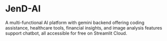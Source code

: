 # JenD-AI
A multi-functional AI platform with gemini backend offering coding assistance, healthcare tools, financial insights, and image analysis features support chatbot, all accessible for free on Streamlit Cloud.
